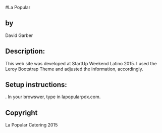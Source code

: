 #La Popular
<h2>by</h2>
David Garber

<h2>Description:</h2>
This web site was developed at StartUp Weekend Latino 2015. I used the Leroy
Bootstrap Theme and adjusted the information, accordingly.

<h2>Setup instructions:</h2>.
In your browswer, type in lapopularpdx.com.


<h2>Copyright</h2>
La Popular Catering 2015
